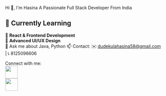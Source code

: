 Hi 👋, I'm Hasina
A Passionate Full Stack Developer From India

## 🌱 Currently Learning  

📖 **React & Frontend Development**   
📖 **Advanced UI/UX Design**   
💬 Ask me about Java, Python
📫 Contact: ✉️ dudekulahasina58@gmail.com | 📞 8125096606

Connect with me:
<br>
<a href="https://www.linkedin.com/in/hasina-dudekula-5589b6281/" style="text-decoration: none;">
  <img src="https://upload.wikimedia.org/wikipedia/commons/8/81/LinkedIn_icon.svg" width="40" height="40" />
</a>     
 <a href="https://www.instagram.com/hasina__0718/" style="text-decoration: none;">
  <img src="https://upload.wikimedia.org/wikipedia/commons/a/a5/Instagram_icon.png" width="40" height="40"/>
</a>





